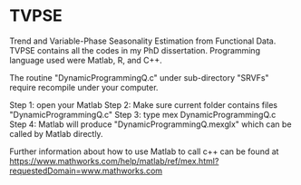 # TVPSE
Trend and Variable-Phase Seasonality Estimation from Functional Data.
TVPSE contains all the codes in my PhD dissertation.
Programming language used were Matlab, R, and C++.

The routine "DynamicProgrammingQ.c" under sub-directory "SRVFs"
require recompile under your computer.

Step 1: open your Matlab
Step 2: Make sure current folder contains files "DynamicProgrammingQ.c"
Step 3: type mex DynamicProgrammingQ.c
Step 4: Matlab will produce "DynamicProgrammingQ.mexglx" which can be called by Matlab directly.

Further information about how to use Matlab to call c++ can be found at 
https://www.mathworks.com/help/matlab/ref/mex.html?requestedDomain=www.mathworks.com
